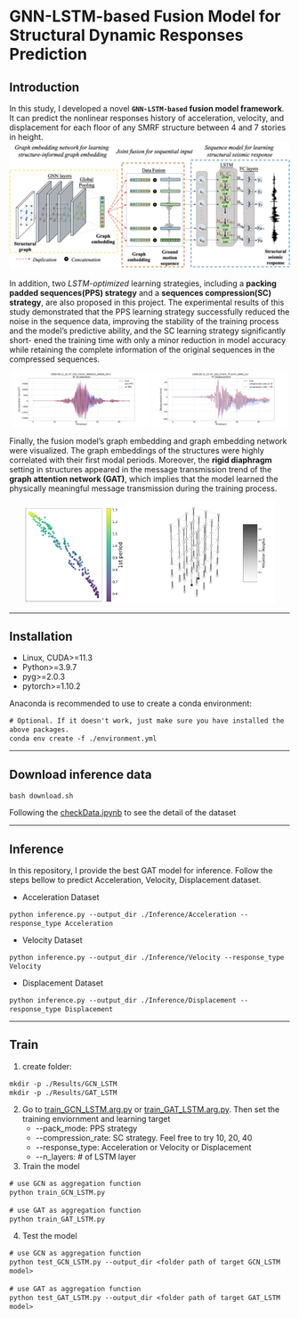 # GNN-LSTM-based Fusion Model for Structural Dynamic Responses Prediction

## Introduction
In this study, I developed a novel **`GNN-LSTM-based` fusion model framework**. It can predict the nonlinear responses history of acceleration, velocity, and displacement for each floor of any SMRF structure between 4 and 7 stories in height.
![Model](./Figures/fusion_model.png)

In addition, two _LSTM-optimized_ learning strategies, including a **packing padded sequences(PPS) strategy** and a **sequences compression(SC) strategy**, are also proposed in this project. The experimental results of this study demonstrated that the PPS learning strategy successfully reduced the noise in the sequence data, improving the stability of the training process and the model’s predictive ability, and the SC learning strategy significantly short- ened the training time with only a minor reduction in model accuracy while retaining the complete information of the original sequences in the compressed sequences.

<p align="center">
  <img src="./Figures/PPS.png" width=49%>
  <img src="./Figures/SC.png" width=49%
</p>

Finally, the fusion model’s graph embedding and graph embedding network were visualized. The graph embeddings of the structures were highly correlated with their first modal periods. Moreover, the **rigid diaphragm** setting in structures appeared in the message transmission trend of the **graph attention network (GAT)**, which implies that the model learned the physically meaningful message transmission during the training process.

<p align="center">
  <img src="./Figures/GCN_embededing_1st_period.png" width=36%>
  <img src="./Figures/attention_5F.png" width=53%
</p>

---

## Installation
- Linux, CUDA>=11.3
- Python>=3.9.7
- pyg>=2.0.3
- pytorch>=1.10.2

Anaconda is recommended to use to create a conda environment:
```
# Optional. If it doesn't work, just make sure you have installed the above packages.
conda env create -f ./environment.yml
```

---

## Download inference data
```
bash download.sh
```
Following the [checkData.ipynb](./checkData.ipynb) to see the detail of the dataset 

---

## Inference
In this repository, I provide the best GAT model for inference. Follow the steps bellow to predict Acceleration, Velocity, Displacement dataset.
- Acceleration Dataset
```
python inference.py --output_dir ./Inference/Acceleration --response_type Acceleration
```

- Velocity Dataset
```
python inference.py --output_dir ./Inference/Velocity --response_type Velocity
```

- Displacement Dataset
```
python inference.py --output_dir ./Inference/Displacement --response_type Displacement
```

---

## Train
1. create folder:
```
mkdir -p ./Results/GCN_LSTM
mkdir -p ./Results/GAT_LSTM
```
2. Go to [train_GCN_LSTM.arg.py](./train_GCN_LSTM_arg.py) or [train_GAT_LSTM.arg.py](./train_GAT_LSTM_arg.py). Then set the training enviornment and learning target
   - --pack_mode: PPS strategy
   - --compression_rate: SC strategy. Feel free to try 10, 20, 40
   - --response_type: Acceleration or Velocity or Displacement
   - --n_layers: # of LSTM layer
3. Train the model
```
# use GCN as aggregation function
python train_GCN_LSTM.py

# use GAT as aggregation function
python train_GAT_LSTM.py
``` 
4. Test the model
```
# use GCN as aggregation function
python test_GCN_LSTM.py --output_dir <folder path of target GCN_LSTM model>

# use GAT as aggregation function
python test_GAT_LSTM.py --output_dir <folder path of target GAT_LSTM model>
```
